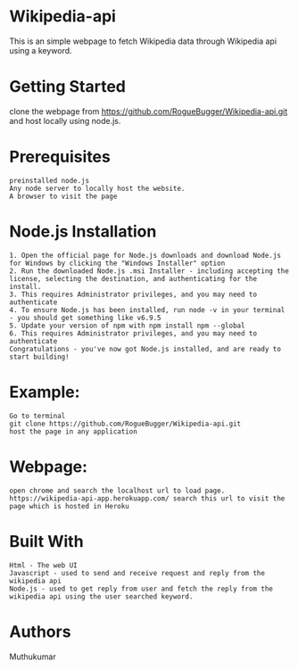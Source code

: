 # Wikipedia-api
This is an simple webpage to fetch Wikipedia data through Wikipedia api using a keyword.

# Getting Started
clone the webpage from https://github.com/RogueBugger/Wikipedia-api.git and host locally using node.js.

# Prerequisites
```
preinstalled node.js
Any node server to locally host the website.
A browser to visit the page
```
# Node.js Installation
```
1. Open the official page for Node.js downloads and download Node.js for Windows by clicking the "Windows Installer" option
2. Run the downloaded Node.js .msi Installer - including accepting the license, selecting the destination, and authenticating for the install.
3. This requires Administrator privileges, and you may need to authenticate
4. To ensure Node.js has been installed, run node -v in your terminal - you should get something like v6.9.5
5. Update your version of npm with npm install npm --global
6. This requires Administrator privileges, and you may need to authenticate
Congratulations - you've now got Node.js installed, and are ready to start building!
```
# Example:
```
Go to terminal
git clone https://github.com/RogueBugger/Wikipedia-api.git
host the page in any application
```
# Webpage:
```
open chrome and search the localhost url to load page.
https://wikipedia-api-app.herokuapp.com/ search this url to visit the page which is hosted in Heroku
```
# Built With
```
Html - The web UI
Javascript - used to send and receive request and reply from the wikipedia api
Node.js - used to get reply from user and fetch the reply from the wikipedia api using the user searched keyword.

```
# Authors
Muthukumar
